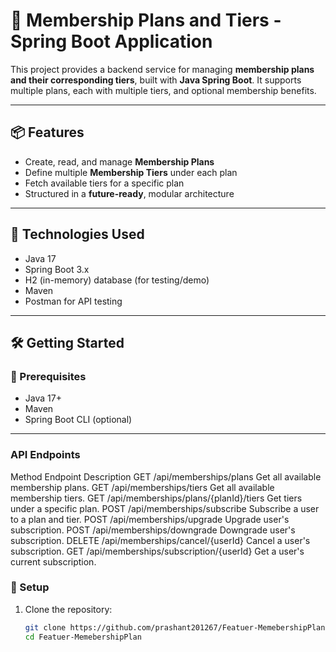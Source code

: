 # 🧾 Membership Plans and Tiers - Spring Boot Application

This project provides a backend service for managing **membership plans and their corresponding tiers**, built with **Java Spring Boot**. It supports multiple plans, each with multiple tiers, and optional membership benefits.

---

## 📦 Features

- Create, read, and manage **Membership Plans**
- Define multiple **Membership Tiers** under each plan
- Fetch available tiers for a specific plan
- Structured in a **future-ready**, modular architecture

---

## 🚀 Technologies Used

- Java 17
- Spring Boot 3.x
- H2 (in-memory) database (for testing/demo)
- Maven
- Postman for API testing

---

## 🛠️ Getting Started

### 📁 Prerequisites

- Java 17+
- Maven
- Spring Boot CLI (optional)

---
### API Endpoints
Method	Endpoint	Description
GET	/api/memberships/plans	Get all available membership plans.
GET	/api/memberships/tiers	Get all available membership tiers.
GET	/api/memberships/plans/{planId}/tiers	Get tiers under a specific plan.
POST	/api/memberships/subscribe	Subscribe a user to a plan and tier.
POST	/api/memberships/upgrade	Upgrade user's subscription.
POST	/api/memberships/downgrade	Downgrade user's subscription.
DELETE	/api/memberships/cancel/{userId}	Cancel a user's subscription.
GET	/api/memberships/subscription/{userId}	Get a user's current subscription.


### 🔧 Setup

1. Clone the repository:
   ```bash
   git clone https://github.com/prashant201267/Featuer-MemebershipPlan.git
   cd Featuer-MemebershipPlan
